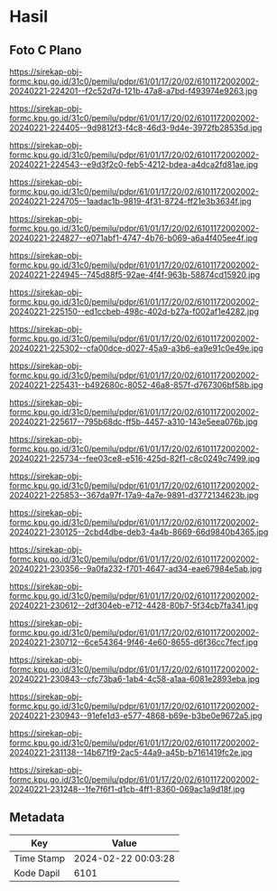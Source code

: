 # Hasil

## Foto C Plano

https://sirekap-obj-formc.kpu.go.id/31c0/pemilu/pdpr/61/01/17/20/02/6101172002002-20240221-224201--f2c52d7d-121b-47a8-a7bd-f493974e9263.jpg

https://sirekap-obj-formc.kpu.go.id/31c0/pemilu/pdpr/61/01/17/20/02/6101172002002-20240221-224405--9d9812f3-f4c8-46d3-9d4e-3972fb28535d.jpg

https://sirekap-obj-formc.kpu.go.id/31c0/pemilu/pdpr/61/01/17/20/02/6101172002002-20240221-224543--e9d3f2c0-feb5-4212-bdea-a4dca2fd81ae.jpg

https://sirekap-obj-formc.kpu.go.id/31c0/pemilu/pdpr/61/01/17/20/02/6101172002002-20240221-224705--1aadac1b-9819-4f31-8724-ff21e3b3634f.jpg

https://sirekap-obj-formc.kpu.go.id/31c0/pemilu/pdpr/61/01/17/20/02/6101172002002-20240221-224827--e071abf1-4747-4b76-b069-a6a4f405ee4f.jpg

https://sirekap-obj-formc.kpu.go.id/31c0/pemilu/pdpr/61/01/17/20/02/6101172002002-20240221-224945--745d88f5-92ae-4f4f-963b-58874cd15920.jpg

https://sirekap-obj-formc.kpu.go.id/31c0/pemilu/pdpr/61/01/17/20/02/6101172002002-20240221-225150--ed1ccbeb-498c-402d-b27a-f002af1e4282.jpg

https://sirekap-obj-formc.kpu.go.id/31c0/pemilu/pdpr/61/01/17/20/02/6101172002002-20240221-225302--cfa00dce-d027-45a9-a3b6-ea9e91c0e49e.jpg

https://sirekap-obj-formc.kpu.go.id/31c0/pemilu/pdpr/61/01/17/20/02/6101172002002-20240221-225431--b492680c-8052-46a8-857f-d767306bf58b.jpg

https://sirekap-obj-formc.kpu.go.id/31c0/pemilu/pdpr/61/01/17/20/02/6101172002002-20240221-225617--795b68dc-ff5b-4457-a310-143e5eea076b.jpg

https://sirekap-obj-formc.kpu.go.id/31c0/pemilu/pdpr/61/01/17/20/02/6101172002002-20240221-225734--fee03ce8-e516-425d-82f1-c8c0249c7499.jpg

https://sirekap-obj-formc.kpu.go.id/31c0/pemilu/pdpr/61/01/17/20/02/6101172002002-20240221-225853--367da97f-17a9-4a7e-9891-d3772134623b.jpg

https://sirekap-obj-formc.kpu.go.id/31c0/pemilu/pdpr/61/01/17/20/02/6101172002002-20240221-230125--2cbd4dbe-deb3-4a4b-8669-66d9840b4365.jpg

https://sirekap-obj-formc.kpu.go.id/31c0/pemilu/pdpr/61/01/17/20/02/6101172002002-20240221-230356--9a0fa232-f701-4647-ad34-eae67984e5ab.jpg

https://sirekap-obj-formc.kpu.go.id/31c0/pemilu/pdpr/61/01/17/20/02/6101172002002-20240221-230612--2df304eb-e712-4428-80b7-5f34cb7fa341.jpg

https://sirekap-obj-formc.kpu.go.id/31c0/pemilu/pdpr/61/01/17/20/02/6101172002002-20240221-230712--6ce54364-9f46-4e60-8655-d6f36cc7fecf.jpg

https://sirekap-obj-formc.kpu.go.id/31c0/pemilu/pdpr/61/01/17/20/02/6101172002002-20240221-230843--cfc73ba6-1ab4-4c58-a1aa-6081e2893eba.jpg

https://sirekap-obj-formc.kpu.go.id/31c0/pemilu/pdpr/61/01/17/20/02/6101172002002-20240221-230943--91efe1d3-e577-4868-b69e-b3be0e9672a5.jpg

https://sirekap-obj-formc.kpu.go.id/31c0/pemilu/pdpr/61/01/17/20/02/6101172002002-20240221-231138--14b671f9-2ac5-44a9-a45b-b7161419fc2e.jpg

https://sirekap-obj-formc.kpu.go.id/31c0/pemilu/pdpr/61/01/17/20/02/6101172002002-20240221-231248--1fe7f6f1-d1cb-4ff1-8360-069ac1a9d18f.jpg


## Metadata

| Key        | Value               |
| ---------- | ------------------- |
| Time Stamp | 2024-02-22 00:03:28 |
| Kode Dapil | 6101                |



